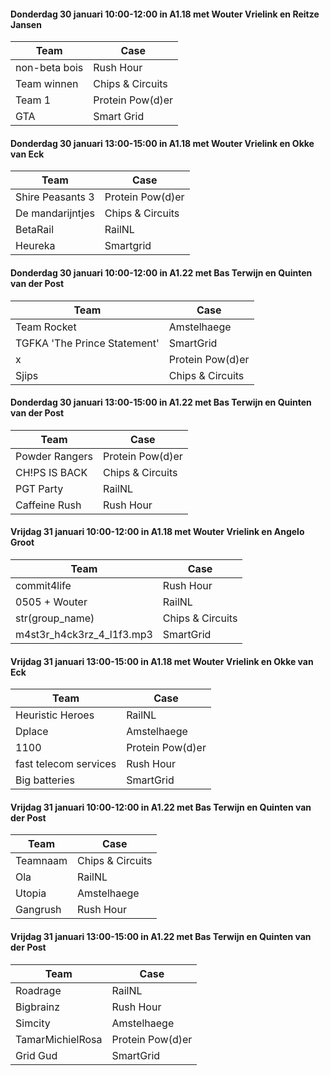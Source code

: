 #### Donderdag 30 januari 10:00-12:00 in A1.18 met Wouter Vrielink en Reitze Jansen

| Team                                                                              | Case             |
|-----------------------------------------------------------------------------------|------------------|
| non-beta bois                                                                     | Rush Hour        |
| Team winnen                                                                       | Chips & Circuits |
| Team 1                                                                            | Protein Pow(d)er |
| GTA                                                                               | Smart Grid       |


#### Donderdag 30 januari 13:00-15:00 in A1.18 met Wouter Vrielink en Okke van Eck

| Team                                                                              | Case             |
|-----------------------------------------------------------------------------------|------------------|
| Shire Peasants 3                                                                  | Protein Pow(d)er |
| De mandarijntjes                                                                  | Chips & Circuits |
| BetaRail                                                                          | RailNL           |
| Heureka                                                                           | Smartgrid        |


#### Donderdag 30 januari 10:00-12:00 in A1.22 met Bas Terwijn en Quinten van der Post

| Team                                                                              | Case             |
|-----------------------------------------------------------------------------------|------------------|
| Team Rocket                                                                       | Amstelhaege      |
| TGFKA 'The Prince Statement'                                                      | SmartGrid        |
| x                                                                                 | Protein Pow(d)er |
| Sjips                                                                             | Chips & Circuits |


#### Donderdag 30 januari 13:00-15:00 in A1.22 met Bas Terwijn en Quinten van der Post

| Team                                                                              | Case             |
|-----------------------------------------------------------------------------------|------------------|
| Powder Rangers                                                                    | Protein Pow(d)er |
| CH!PS IS BACK                                                                     | Chips & Circuits |
| PGT Party                                                                         | RailNL           |
| Caffeine Rush                                                                     | Rush Hour        |


#### Vrijdag 31 januari 10:00-12:00 in A1.18 met Wouter Vrielink en Angelo Groot

| Team                                                                            | Case             |
|---------------------------------------------------------------------------------|------------------|
| commit4life                                                                     | Rush Hour        |
| 0505 + Wouter                                                                   | RailNL           |
| str(group_name)                                                                 | Chips & Circuits |
| m4st3r_h4ck3rz_4_l1f3.mp3                                                       | SmartGrid        |


#### Vrijdag 31 januari 13:00-15:00 in A1.18 met Wouter Vrielink en Okke van Eck

| Team                                                                            | Case             |
|---------------------------------------------------------------------------------|------------------|
| Heuristic Heroes                                                                | RailNL           |
| Dplace                                                                          | Amstelhaege      |
| 1100                                                                            | Protein Pow(d)er |
| fast telecom services                                                           | Rush Hour        |
| Big batteries                                                                   | SmartGrid        |


#### Vrijdag 31 januari 10:00-12:00 in A1.22 met Bas Terwijn en Quinten van der Post

| Team                                                                            | Case             |
|---------------------------------------------------------------------------------|------------------|
| Teamnaam                                                                        | Chips & Circuits |
| Ola                                                                             | RailNL           |
| Utopia                                                                          | Amstelhaege      |
| Gangrush                                                                        | Rush Hour        |


#### Vrijdag 31 januari 13:00-15:00 in A1.22 met Bas Terwijn en Quinten van der Post

| Team                                                                            | Case             |
|---------------------------------------------------------------------------------|------------------|
| Roadrage                                                                        | RailNL           |
| Bigbrainz                                                                       | Rush Hour        |
| Simcity                                                                         | Amstelhaege      |
| TamarMichielRosa                                                                | Protein Pow(d)er |
| Grid Gud                                                                        | SmartGrid        |

